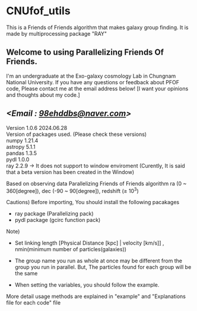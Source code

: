 # CNUfof_utils 
This is a Friends of Friends algorithm that makes galaxy group finding. It is made by multiprocessing package "RAY"

## Welcome to using Parallelizing Friends Of Friends. 
I'm an undergraduate at the Exo-galaxy cosmology Lab in Chungnam National University. 
If you have any questions or feedback about PFOF code, Please contact me at the email address below! 
[I want your opinions and thoughts about my code.]

***<Email : 98ehddbs@naver.com>***
---------------------------------------------------------------------------------------------------

Version 1.0.6 2024.06.28  
Version of packages used. (Please check these versions) \
numpy   1.21.4 \
astropy 5.1.1 \
pandas  1.3.5 \
pydl    1.0.0 \
ray     2.2.9 -> It does not support to window enviroment (Curently, It is said that a beta version has been created in the Window) 


Based on observing data Parallelizing Friends of Friends algorithm
ra (0 ~ 360[degree]), dec (-90 ~ 90[degree]), redshift (&ge; 10<sup>3</sup>)

Cautions)  Before importing, You should install the following pacakages 
- ray package (Parallelizing pack) 
- pydl package (gcirc function pack) 

Note) 
- Set linking length [Physical Distance [kpc] | velocity [km/s]] , nmin(minimum number of particles(galaxies)) 

- The group name you run as whole at once may be different from the group you run in parallel. But, The particles found for each group will be the same 

- When setting the variables, you should follow the example.

More detail usage methods are explained in "example" and "Explanations file for each code"  file 

